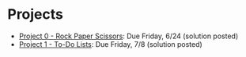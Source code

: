 # Projects

- [Project 0 - Rock Paper Scissors](https://github.com/ga-adi-nyc/Project-0---Rock-Paper-Scissors): Due Friday, 6/24 (solution posted)
- [Project 1 - To-Do Lists](https://github.com/ga-adi-nyc/Project-1---To-Do-List): Due Friday, 7/8 (solution posted)
